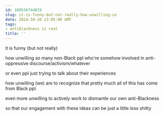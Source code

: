 ```yaml
---
id: 100536744829
slug: it-is-funny-but-not-really-how-unwilling-so
date: 2014-10-20 23:05:00 GMT
tags:
- antiblackness is real
title: ''
---
```

it is funny (but not really)

how unwilling so many non-Black ppl who're somehow involved in anti-oppressive discourse/activism/whatever

or even ppl just trying to talk about their experiences 

how unwilling (we) are to recognize that pretty much all of this has come from Black ppl. 

even more unwilling to actively work to dismantle our own anti-Blackness

so that our engagement with these ideas can be just a little _less_ shitty